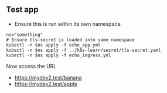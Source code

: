 ## Test app
- Ensure this is run within its own namespace

```
ns="something"
# Ensure tls-secret is loaded into same namespace
kubectl -n $ns apply -f echo_app.yml
kubectl -n $ns apply -f ../k8s-learn/secret/tls-secret.yaml
kubectl -n $ns apply -f echo_ingress.yml

```

Now access the URL
- https://mydev2.test/banana
- https://mydev2.test/apple